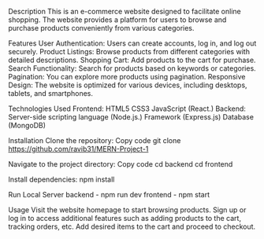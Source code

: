 Description
This is an e-commerce website designed to facilitate online shopping. The website provides a platform for users to browse and purchase products conveniently from various categories.


Features
User Authentication: Users can create accounts, log in, and log out securely.
Product Listings: Browse products from different categories with detailed descriptions.
Shopping Cart: Add products to the cart for purchase.
Search Functionality: Search for products based on keywords or categories.
Pagination: You can explore more products using pagination.
Responsive Design: The website is optimized for various devices, including desktops, tablets, and smartphones.

Technologies Used
Frontend:
HTML5
CSS3
JavaScript (React.)
Backend:
Server-side scripting language (Node.js.)
Framework (Express.js)
Database (MongoDB)

Installation
Clone the repository:
Copy code
git clone https://github.com/ravib31/MERN-Project-1

Navigate to the project directory:
Copy code
cd backend
cd frontend

Install dependencies:
npm install

Run Local Server
backend - npm run dev
frontend - npm start

Usage
Visit the website homepage to start browsing products.
Sign up or log in to access additional features such as adding products to the cart, tracking orders, etc.
Add desired items to the cart and proceed to checkout.


